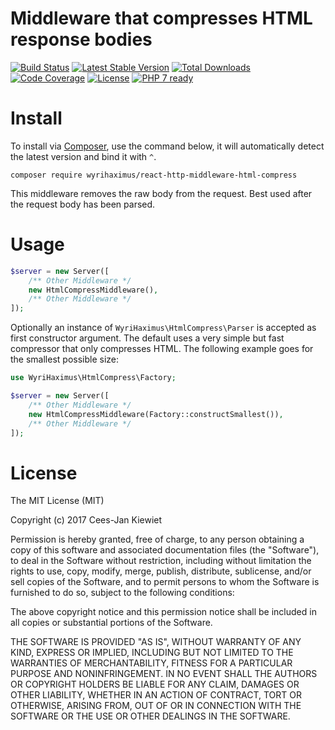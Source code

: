 # Middleware that compresses HTML response bodies

[![Build Status](https://travis-ci.org/WyriHaximus/reactphp-http-middleware-html-compress.svg?branch=master)](https://travis-ci.org/WyriHaximus/reactphp-http-middleware-html-compress)
[![Latest Stable Version](https://poser.pugx.org/WyriHaximus/react-http-middleware-html-compress/v/stable.png)](https://packagist.org/packages/WyriHaximus/react-http-middleware-html-compress)
[![Total Downloads](https://poser.pugx.org/WyriHaximus/react-http-middleware-html-compress/downloads.png)](https://packagist.org/packages/WyriHaximus/react-http-middleware-html-compress)
[![Code Coverage](https://scrutinizer-ci.com/g/WyriHaximus/reactphp-http-middleware-html-compress/badges/coverage.png?b=master)](https://scrutinizer-ci.com/g/WyriHaximus/reactphp-http-middleware-html-compress/?branch=master)
[![License](https://poser.pugx.org/WyriHaximus/react-http-middleware-html-compress/license.png)](https://packagist.org/packages/WyriHaximus/react-http-middleware-html-compress)
[![PHP 7 ready](http://php7ready.timesplinter.ch/WyriHaximus/reactphp-http-middleware-clear-body/badge.svg)](https://travis-ci.org/WyriHaximus/reactphp-http-middleware-clear-body)

# Install

To install via [Composer](http://getcomposer.org/), use the command below, it will automatically detect the latest version and bind it with `^`.

```
composer require wyrihaximus/react-http-middleware-html-compress
```

This middleware removes the raw body from the request. Best used after the request body has been parsed.

# Usage

```php
$server = new Server([
    /** Other Middleware */
    new HtmlCompressMiddleware(),
    /** Other Middleware */
]);
```

Optionally an instance of `WyriHaximus\HtmlCompress\Parser` is accepted as first constructor argument. The default uses a very simple but fast compressor that only compresses HTML. The following example goes for the smallest possible size:

```php
use WyriHaximus\HtmlCompress\Factory;

$server = new Server([
    /** Other Middleware */
    new HtmlCompressMiddleware(Factory::constructSmallest()),
    /** Other Middleware */
]);
```

# License

The MIT License (MIT)

Copyright (c) 2017 Cees-Jan Kiewiet

Permission is hereby granted, free of charge, to any person obtaining a copy
of this software and associated documentation files (the "Software"), to deal
in the Software without restriction, including without limitation the rights
to use, copy, modify, merge, publish, distribute, sublicense, and/or sell
copies of the Software, and to permit persons to whom the Software is
furnished to do so, subject to the following conditions:

The above copyright notice and this permission notice shall be included in all
copies or substantial portions of the Software.

THE SOFTWARE IS PROVIDED "AS IS", WITHOUT WARRANTY OF ANY KIND, EXPRESS OR
IMPLIED, INCLUDING BUT NOT LIMITED TO THE WARRANTIES OF MERCHANTABILITY,
FITNESS FOR A PARTICULAR PURPOSE AND NONINFRINGEMENT. IN NO EVENT SHALL THE
AUTHORS OR COPYRIGHT HOLDERS BE LIABLE FOR ANY CLAIM, DAMAGES OR OTHER
LIABILITY, WHETHER IN AN ACTION OF CONTRACT, TORT OR OTHERWISE, ARISING FROM,
OUT OF OR IN CONNECTION WITH THE SOFTWARE OR THE USE OR OTHER DEALINGS IN THE
SOFTWARE.
